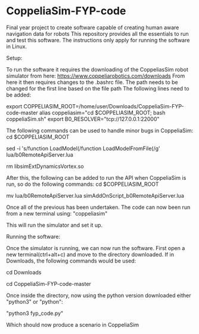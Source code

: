 # CoppeliaSim-FYP-code
Final year project to create software capable of creating human aware navigation data for robots
This repository provides all the essentials to run and test this software. The instructions only apply for running the software in Linux.

Setup:

To run the software it requires the downloading of the CoppeliasSim robot simulator from here: https://www.coppeliarobotics.com/downloads
From here it then requires changes to the .bashrc file. The path needs to be changed for the first line based on the file path
The following lines need to be added:

export COPPELIASIM_ROOT=/home/user/Downloads/CoppeliaSim-FYP-code-master
alias coppeliasim="cd $COPPELIASIM_ROOT; bash coppeliaSim.sh"
export B0_RESOLVER="tcp://127.0.0.1:22000"

The following commands can be used to handle minor bugs in CoppeliaSim:
cd $COPPELIASIM_ROOT

sed -i 's/function LoadModel(/function LoadModelFromFile(/g' lua/b0RemoteApiServer.lua

rm libsimExtDynamicsVortex.so

After this, the following can be added to run the API when CoppeliaSim is run, so do the following commands:
cd $COPPELIASIM_ROOT

mv lua/b0RemoteApiServer.lua simAddOnScript_b0RemoteApiServer.lua

Once all of the previous has been undertaken. The code can now been run from a new terminal using:
"coppeliasim"

This will run the simulator and set it up.

Running the software:

Once the simulator is running, we can now run the software. First open a new terminal(ctrl+alt+c) and move to the directory downloaded.
If in Downloads, the following commands would be used:

cd Downloads

cd CoppeliaSim-FYP-code-master

Once inside the directory, now using the python version downloaded either "python3" or "python":

"python3 fyp_code.py"

Which should now produce a scenario in CoppeliaSim

